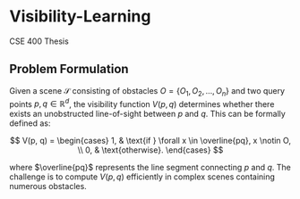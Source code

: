 # Visibility-Learning
CSE 400 Thesis

## Problem Formulation

Given a scene $\mathcal{S}$ consisting of obstacles $O = \{O_1, O_2, \dots, O_n\}$ and two query points $p, q \in \mathbb{R}^d$, the visibility function $V(p, q)$ determines whether there exists an unobstructed line-of-sight between $p$ and $q$. This can be formally defined as:

$$
V(p, q) =
\begin{cases} 
1, & \text{if } \forall x \in \overline{pq}, x \notin O, \\
0, & \text{otherwise}.
\end{cases}
$$

where $\overline{pq}$ represents the line segment connecting $p$ and $q$. The challenge is to compute $V(p, q)$ efficiently in complex scenes containing numerous obstacles.


